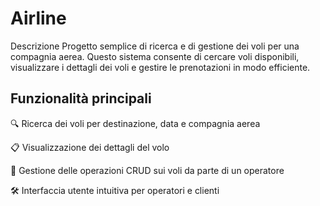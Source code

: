 # Airline
Descrizione
Progetto semplice di ricerca e di gestione dei voli per una compagnia aerea.
Questo sistema consente di cercare voli disponibili, visualizzare i dettagli dei voli e gestire le prenotazioni in modo efficiente.

## Funzionalità principali
🔍 Ricerca dei voli per destinazione, data e compagnia aerea

📋 Visualizzazione dei dettagli del volo

🧾 Gestione delle operazioni CRUD sui voli da parte di un operatore

🛠️ Interfaccia utente intuitiva per operatori e clienti
